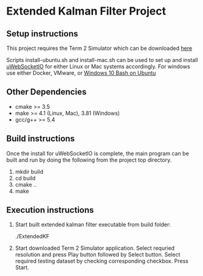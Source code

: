 # Extended Kalman Filter Project

## Setup instructions

This project requires the Term 2 Simulator which can be downloaded [here](https://github.com/udacity/self-driving-car-sim/releases)

Scripts install-ubuntu.sh and install-mac.sh can be used to set up and install [uWebSocketIO](https://github.com/uWebSockets/uWebSockets) for either Linux or Mac systems accordingly. For windows use either Docker, VMware, or [Windows 10 Bash on Ubuntu](https://www.howtogeek.com/249966/how-to-install-and-use-the-linux-bash-shell-on-windows-10/)


## Other Dependencies

* cmake >= 3.5
* make >= 4.1 (Linux, Mac), 3.81 (Windows)
* gcc/g++ >= 5.4


## Build instructions

Once the install for uWebSocketIO is complete, the main program can be built and run by doing the following from the project top directory.

1. mkdir build
2. cd build
3. cmake ..
4. make


## Execution instructions

1. Start built extended kalman filter executable from build folder:
  
   ./ExtendedKF
   
2. Start downloaded Term 2 Simulator application. Select requried resolution and press Play button followed by Select button. Select required testing dataset by checking corresponding checkbox. Press Start. 
